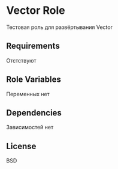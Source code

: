 Vector Role
=========

Тестовая роль для развёртывания Vector

Requirements
------------

Отстствуют

Role Variables
--------------

Переменных нет

Dependencies
------------

Зависимостей нет

License
-------

BSD